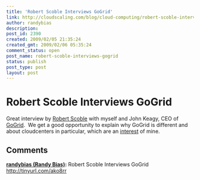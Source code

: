 ```yaml
---
title: 'Robert Scoble Interviews GoGrid'
link: http://cloudscaling.com/blog/cloud-computing/robert-scoble-interviews-gogrid/
author: randybias
description: 
post_id: 2390
created: 2009/02/05 21:35:24
created_gmt: 2009/02/06 05:35:24
comment_status: open
post_name: robert-scoble-interviews-gogrid
status: publish
post_type: post
layout: post
---
```


# Robert Scoble Interviews GoGrid

Great interview by [Robert Scoble](http://scobleizer.com/) with myself and John Keagy, CEO of [GoGrid](http://www.gogrid.com).  We get a good opportunity to explain why GoGrid is different and about cloudcenters in particular, which are an [interest](http://blog.gogrid.com/2009/01/08/cloudcenters-are-datacenters-in-the-sky/) of mine.

## Comments

**[randybias (Randy Bias)](#75 "2009-02-06 06:10:13"):** Robert Scoble Interviews GoGrid http://tinyurl.com/ako8rr

